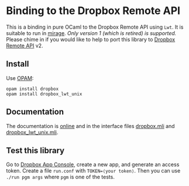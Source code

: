 Binding to the Dropbox Remote API
=================================

This is a binding in pure OCaml to the Dropbox Remote API using
`Lwt`.  It is suitable to run in [mirage][].
*Only version 1 (which is retired) is supported.*
Please chime in if you would like to help to port this library to
[Dropbox Remote API][] v2.

[Dropbox Remote API]: https://www.dropbox.com/developers/documentation/http/overview
[mirage]: http://openmirage.org/

Install
-------

Use [OPAM][]:

    opam install dropbox
	opam install dropbox_lwt_unix

[OPAM]: https://opam.ocaml.org/

Documentation
-------------

The documentation is
[online](http://chris00.github.io/ocaml-dropbox/doc/) and in the
interface files [dropbox.mli](src/dropbox.mli) and
[dropbox_lwt_unix.mli](src/dropbox_lwt_unix.mli).


Test this library
-----------------

Go to [Dropbox App Console](https://www.dropbox.com/developers/apps),
create a new app, and generate an access token.  Create a file
`run.conf` with `TOKEN=⟨your token⟩`.  Then you can use `./run pgm
args` where `pgm` is one of the tests.
